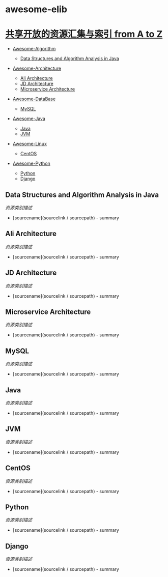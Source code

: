 # awesome-elib

[共享开放的资源汇集与索引 from A to Z](https://github.com/lflyou1314/awesome-elib)
=======================
- [Awesome-Algorithm](#awesome-algorithm)
    - [Data Structures and Algorithm Analysis in Java](#data-structures-and-algorithm-analysis-in-java)


- [Awesome-Architecture](#awesome-architecture)
    - [Ali Architecture](#ali-architecture)
    - [JD Architecture](#jd-architecture)
    - [Microservice Architecture](#microservice-architecture)


- [Awesome-DataBase](#awesome-dababase)
    - [MySQL](#mysql)


- [Awesome-Java](#awesome-java)
    - [Java](#java)
    - [JVM](#jvm)


- [Awesome-Linux](#awesome-linux)
    - [CentOS](#centos)


- [Awesome-Python](#awesome-python)
    - [Python](#python)
    - [Django](#django)


## Data Structures and Algorithm Analysis in Java
*资源类别描述*
* [sourcename](sourcelink / sourcepath) - summary

## Ali Architecture
*资源类别描述*
* [sourcename](sourcelink / sourcepath) - summary

## JD Architecture
*资源类别描述*
* [sourcename](sourcelink / sourcepath) - summary

## Microservice Architecture
*资源类别描述*
* [sourcename](sourcelink / sourcepath) - summary

## MySQL
*资源类别描述*
* [sourcename](sourcelink / sourcepath) - summary

## Java
*资源类别描述*
* [sourcename](sourcelink / sourcepath) - summary

## JVM
*资源类别描述*
* [sourcename](sourcelink / sourcepath) - summary

## CentOS
*资源类别描述*
* [sourcename](sourcelink / sourcepath) - summary

## Python
*资源类别描述*
* [sourcename](sourcelink / sourcepath) - summary

## Django
*资源类别描述*
* [sourcename](sourcelink / sourcepath) - summary
